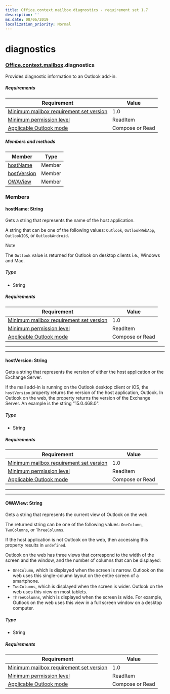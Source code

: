 ```yaml
---
title: Office.context.mailbox.diagnostics - requirement set 1.7
description: ''
ms.date: 08/06/2019
localization_priority: Normal
---
```


# diagnostics

### [Office](Office.md)[.context](Office.context.md)[.mailbox](Office.context.mailbox.md).diagnostics

Provides diagnostic information to an Outlook add-in.

##### Requirements

|Requirement| Value|
|---|---|
|[Minimum mailbox requirement set version](/office/dev/add-ins/reference/requirement-sets/outlook-api-requirement-sets)| 1.0|
|[Minimum permission level](/outlook/add-ins/understanding-outlook-add-in-permissions)| ReadItem|
|[Applicable Outlook mode](/outlook/add-ins/#extension-points)| Compose or Read|

##### Members and methods

| Member | Type |
|--------|------|
| [hostName](#hostname-string) | Member |
| [hostVersion](#hostversion-string) | Member |
| [OWAView](#owaview-string) | Member |

### Members

#### hostName: String

Gets a string that represents the name of the host application.

A string that can be one of the following values: `Outlook`, `OutlookWebApp`, `OutlookIOS`, or `OutlookAndroid`.

> [!NOTE]
> The `Outlook` value is returned for Outlook on desktop clients i.e., Windows and Mac.

##### Type

*   String

##### Requirements

|Requirement| Value|
|---|---|
|[Minimum mailbox requirement set version](/office/dev/add-ins/reference/requirement-sets/outlook-api-requirement-sets)| 1.0|
|[Minimum permission level](/outlook/add-ins/understanding-outlook-add-in-permissions)| ReadItem|
|[Applicable Outlook mode](/outlook/add-ins/#extension-points)| Compose or Read|

---
---

#### hostVersion: String

Gets a string that represents the version of either the host application or the Exchange Server.

If the mail add-in is running on the Outlook desktop client or iOS, the `hostVersion` property returns the version of the host application, Outlook. In Outlook on the web, the property returns the version of the Exchange Server. An example is the string "15.0.468.0".

##### Type

*   String

##### Requirements

|Requirement| Value|
|---|---|
|[Minimum mailbox requirement set version](/office/dev/add-ins/reference/requirement-sets/outlook-api-requirement-sets)| 1.0|
|[Minimum permission level](/outlook/add-ins/understanding-outlook-add-in-permissions)| ReadItem|
|[Applicable Outlook mode](/outlook/add-ins/#extension-points)| Compose or Read|

---
---

#### OWAView: String

Gets a string that represents the current view of Outlook on the web.

The returned string can be one of the following values: `OneColumn`, `TwoColumns`, or `ThreeColumns`.

If the host application is not Outlook on the web, then accessing this property results in `undefined`.

Outlook on the web has three views that correspond to the width of the screen and the window, and the number of columns that can be displayed:

*   `OneColumn`, which is displayed when the screen is narrow. Outlook on the web uses this single-column layout on the entire screen of a smartphone.
*   `TwoColumns`, which is displayed when the screen is wider. Outlook on the web uses this view on most tablets.
*   `ThreeColumns`, which is displayed when the screen is wide. For example, Outlook on the web uses this view in a full screen window on a desktop computer.

##### Type

*   String

##### Requirements

|Requirement| Value|
|---|---|
|[Minimum mailbox requirement set version](/office/dev/add-ins/reference/requirement-sets/outlook-api-requirement-sets)| 1.0|
|[Minimum permission level](/outlook/add-ins/understanding-outlook-add-in-permissions)| ReadItem|
|[Applicable Outlook mode](/outlook/add-ins/#extension-points)| Compose or Read|

